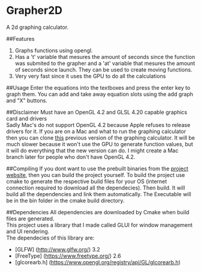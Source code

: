 # Grapher2D
A 2d graphing calculator.

##Features
1. Graphs functions using opengl.
2. Has a 't' variable that mesures the amount of seconds since the function was submited to the grapher and a 'at' variable that mesures the amount of seconds since launch. They can be used to create moving functions.
3. Very very fast since it uses the GPU to do all the calculations

##Usage
Enter the equations into the textboxes and press the enter key to graph them. You can add and take away equation slots using the add graph and "X" buttons.

##Disclaimer
Must have an OpenGL 4.2 and GLSL 4.20 capable graphics card and drivers<br>
Sadly Mac's do not support OpenGL 4.2 because Apple refuses to release drivers for it. If you are on a Mac and what to run the graphing calculator then you can clone [this]() previous version of the graphing calculator. It will be much slower because it won't use the GPU to generate function values, but it will do everything that the new version can do. I might create a Mac branch later for people who don't have OpenGL 4.2.

##Compiling
If you dont want to use the prebuilt binaries from the [project website](http://sharhar.github.io/projects.html), then you can build the project yourself. To build the project use cmake to generate the respective build files for your OS (internet connection required to download all the dependecies). Then build. It will build all the dependencies and link them automatically. The Executable will be in the bin folder in the cmake build directory.

##Dependencies
All dependencies are downloaded by Cmake when build files are generated.<br>
This project uses a library that I made called GLUI for window management and UI rendering. <br>
The dependecies of this library are:
* [GLFW] (http://www.glfw.org/) 3.2
* [FreeType] (https://www.freetype.org/) 2.6
* [glcorearb.h] (https://www.opengl.org/registry/api/GL/glcorearb.h)
